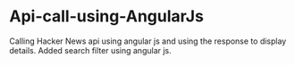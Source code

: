 # Api-call-using-AngularJs
Calling Hacker News api using angular js and using the response to display details. Added search filter using angular js.
